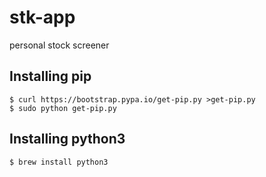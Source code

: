 # stk-app
personal stock screener

## Installing pip

```
$ curl https://bootstrap.pypa.io/get-pip.py >get-pip.py
$ sudo python get-pip.py 
```
## Installing python3

```
$ brew install python3
